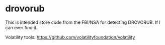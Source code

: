 # drovorub

This is intended store code from the FBI/NSA for detecting DROVORUB. If I can ever find it.

Volatility tools: https://github.com/volatilityfoundation/volatility
